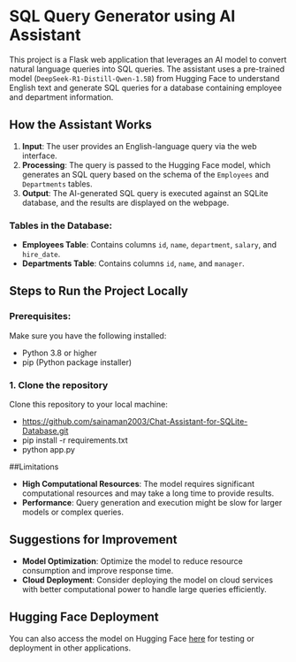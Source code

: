 # SQL Query Generator using AI Assistant

This project is a Flask web application that leverages an AI model to convert natural language queries into SQL queries. The assistant uses a pre-trained model (`DeepSeek-R1-Distill-Qwen-1.5B`) from Hugging Face to understand English text and generate SQL queries for a database containing employee and department information.

## How the Assistant Works

1. **Input**: The user provides an English-language query via the web interface.
2. **Processing**: The query is passed to the Hugging Face model, which generates an SQL query based on the schema of the `Employees` and `Departments` tables.
3. **Output**: The AI-generated SQL query is executed against an SQLite database, and the results are displayed on the webpage.

### Tables in the Database:
- **Employees Table**: Contains columns `id`, `name`, `department`, `salary`, and `hire_date`.
- **Departments Table**: Contains columns `id`, `name`, and `manager`.

## Steps to Run the Project Locally

### Prerequisites:
Make sure you have the following installed:
- Python 3.8 or higher
- pip (Python package installer)

### 1. Clone the repository 
Clone this repository to your local machine:

- https://github.com/sainaman2003/Chat-Assistant-for-SQLite-Database.git
- pip install -r requirements.txt
- python app.py

##Limitations

- **High Computational Resources**: The model requires significant computational resources and may take a long time to provide results.
- **Performance**: Query generation and execution might be slow for larger models or complex queries.

## Suggestions for Improvement

- **Model Optimization**: Optimize the model to reduce resource consumption and improve response time.
- **Cloud Deployment**: Consider deploying the model on cloud services with better computational power to handle large queries efficiently.

## Hugging Face Deployment

You can also access the model on Hugging Face [here](https://huggingface.co/spaces/sainaman/Sai-Naman-Chat-Assistant-for-SQLite-Database) for testing or deployment in other applications.




